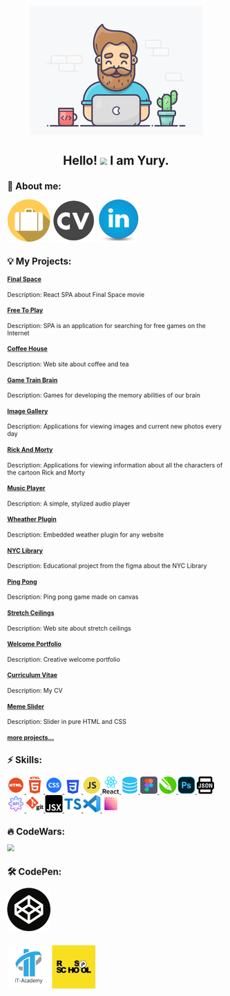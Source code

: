 <p align="center"><a target="_blank" href="https://yourunb.github.io/WelcomePortfolio/"><img src="https://github.com/YourunB/YourunB/blob/main/welcome.gif?raw=true" alt="Programming" width="400"/></a></p>
<h1 align="center">Hello! <a target="_blank" rel="noopener noreferrer nofollow" href="https://camo.githubusercontent.com/e8e7b06ecf583bc040eb60e44eb5b8e0ecc5421320a92929ce21522dbc34c891/68747470733a2f2f6d656469612e67697068792e636f6d2f6d656469612f6876524a434c467a6361737252346961377a2f67697068792e676966"><img src="https://camo.githubusercontent.com/e8e7b06ecf583bc040eb60e44eb5b8e0ecc5421320a92929ce21522dbc34c891/68747470733a2f2f6d656469612e67697068792e636f6d2f6d656469612f6876524a434c467a6361737252346961377a2f67697068792e676966" width="30" data-animated-image="" data-canonical-src="https://media.giphy.com/media/hvRJCLFzcasrR4ia7z/giphy.gif" style="max-width: 100%;"></a> I am Yury.</h1>

<p>
<h2>📝 About me: </h2>
   <a target="_blank" href="https://yourunb.github.io/WelcomePortfolio/"><img src="https://github.com/YourunB/Test1/blob/main/images/portfolio.png?raw=true" alt="Portfolio" style="width: 100px;"></a>
   <a target="_blank" href="https://yourunb.github.io/CV/"><img src="https://github.com/YourunB/Test1/blob/main/images/cv.png?raw=true" alt="CV" style="width: 100px;"></a>
   <a target="_blank" href="https://www.linkedin.com/in/yury-butskevich-00b580262/"><img src="https://github.com/YourunB/Test1/blob/main/images/linkedin.png?raw=true" alt="Linkedin" style="width: 100px;"></a>
</p>

<div>
   <h2>💡 My Projects:</h2>
   <h4><a href="https://yourunb.github.io/FinalSpace/">Final Space</a></h4>
   Description: React SPA about Final Space movie<br/>
   
   <h4><a href="https://yourunb.github.io/Free-To-Play/">Free To Play</a></h4>
   Description: SPA is an application for searching for free games on the Internet<br/>

   <h4><a href="https://yourunb.github.io/CoffeeHouse/">Coffee House</a></h4>
   Description: Web site about coffee and tea<br/>
   
   <h4><a href="https://yourunb.github.io/Memory-Game/Memory-Game/">Game Train Brain</a></h4>
   Description: Games for developing the memory abilities of our brain<br/>
   
   <h4><a href="https://yourunb.github.io/Image-Gallery/image-gallery/">Image Gallery</a></h4>
   Description: Applications for viewing images and current new photos every day<br/>
   
   <h4><a href="https://yourunb.github.io/Rick_and_Morty/">Rick And Morty</a></h4>
   Description: Applications for viewing information about all the characters of the cartoon Rick and Morty<br/>
   
   <h4><a href="https://yourunb.github.io/Audio-Player/">Music Player</a></h4>
   Description: A simple, stylized audio player<br/>
   
   <h4><a href="https://yourunb.github.io/WheatherPlugin/">Wheather Plugin</a></h4>
   Description: Embedded weather plugin for any website<br/>

   <h4><a href="https://yourunb.github.io/NYC-Library/">NYC Library</a></h4>
   Description: Educational project from the figma about the NYC Library<br/>

   <h4><a href="https://yourunb.github.io/PingPong/">Ping Pong</a></h4>
   Description: Ping pong game made on canvas<br/>
   
   <h4><a href="https://yourunb.github.io/First_project-stretch_ceilings/">Stretch Ceilings</a></h4>
   Description: Web site about stretch ceilings<br/>
   
   <h4><a href="https://yourunb.github.io/WelcomePortfolio/">Welcome Portfolio</a></h4>
   Description: Creative welcome portfolio<br/>
   
   <h4><a href="https://yourunb.github.io/CV/">Curriculum Vitae</a></h4>
   Description: My CV<br/>

   <h4><a href="https://yourunb.github.io/cssMemeSlider/">Meme Slider</a></h4>
   Description: Slider in pure HTML and CSS<br/>

   <h4><a href="https://codepen.io/BxYura/pens/public">more projects...</a></h4>
</div>

<p>
  <h2>⚡ Skills:</h2>
   <a target="_blank" href="https://yourunb.github.io/CV/">
      <img src="assets/images/html.png" title="HTML" alt="HTML" width="40" height="40" style="max-width: 100%;">
      <img src="assets/images/html5.png" title="HTML5" alt="HTML5" width="40" height="40" style="max-width: 100%;">
      <img src="assets/images/css.png" title="CSS" alt="CSS" width="40" height="40" style="max-width: 100%;">
      <img src="assets/images/css3.png" title="CSS3" alt="CSS3" width="40" height="40" style="max-width: 100%;">
      <img src="assets/images/js.png" title="JavaScript" alt="JavaScript" width="40" height="40" style="max-width: 100%;">
      <img src="assets/images/react.png" title="React" alt="React" width="40" height="40" style="max-width: 100%;">
      <img src="assets/images/db.png" title="Data Base" alt="Data Base" width="40" height="40" style="max-width: 100%;">
      <img src="assets/images/figma.png" title="Figma" alt="Figma" width="40" height="40" style="max-width: 100%;">
      <img src="assets/images/cdraw.png" title="CorelDRAW" alt="CorelDRAW" width="40" height="40" style="max-width: 100%;">
      <img src="assets/images/ps.png" title="PhotoShop" alt="PhotoShop" width="40" height="40" style="max-width: 100%;">
      <img src="assets/images/json.png" title="JSON" alt="JSON" width="40" height="40" style="max-width: 100%;">
      <img src="assets/images/api.png" title="API" alt="API" width="40" height="40" style="max-width: 100%;">
      <img src="assets/images/git.png" title="Git" alt="Git" width="40" height="40" style="max-width: 100%;">
      <img src="assets/images/jsx.png" title="JSX" alt="JSX" width="40" height="40" style="max-width: 100%;">
      <img src="assets/images/ts.png" title="Type Script" alt="Type Script" width="40" height="40" style="max-width: 100%;">
      <img src="assets/images/vs.png" title="Visual Studio" alt="Visual Studio" width="40" height="40" style="max-width: 100%;">
      <img src="assets/images/pixel-perfect.png" title="Perfect Pixel" alt="Perfect Pixel" width="40" height="40" style="max-width: 100%;">
   </a>
</p>

<p>
  <h2>🔥 CodeWars:</h2>
  <p><a href="https://www.codewars.com/users/rsschool_785da839e5c30a16"><img class="hidden dark:inline-block" src="https://www.codewars.com/users/rsschool_785da839e5c30a16/badges/large?logo=false"></a></p>
</p>
  
<p>
  <h2>🛠️ CodePen: </h2>
  <a target="_blank" href="https://codepen.io/BxYura/pens/public"><img src="https://raw.githubusercontent.com/YourunB/CV/93c96306f28516723ffb218863511a9794ba9194/assets/svg/codepen.svg" alt="CodePen" style="width: 100px;"></a>
</p>

<h2></h2>
<p>
  <a href="https://www.it-academy.by"><img src="https://github.com/YourunB/Test1/blob/main/images/ItAcademy.jpg?raw=true" alt="IT Academy" style="width: 100px;"></a>
  <a href="https://rs.school"><img src="https://github.com/YourunB/Test1/blob/main/images/RsSchool.jpg?raw=true" alt="RS Schoole" style="width: 100px;"></a>
</p>
